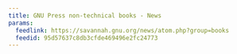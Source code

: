```yaml
---
title: GNU Press non-technical books - News
params:
  feedlink: https://savannah.gnu.org/news/atom.php?group=books
  feedid: 95d57637c8db3cfde469496e2fc24773
---
```

